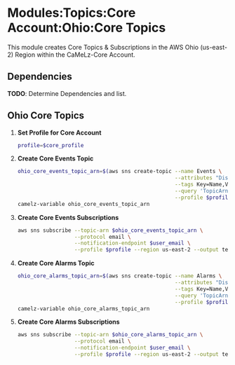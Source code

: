 # Modules:Topics:Core Account:Ohio:Core Topics

This module creates Core Topics & Subscriptions in the AWS Ohio (us-east-2) Region within the
CaMeLz-Core Account.

## Dependencies

**TODO**: Determine Dependencies and list.

## Ohio Core Topics

1. **Set Profile for Core Account**

    ```bash
    profile=$core_profile
    ```

1. **Create Core Events Topic**

    ```bash
    ohio_core_events_topic_arn=$(aws sns create-topic --name Events \
                                                      --attributes "DisplayName=CMLC Events" \
                                                      --tags Key=Name,Value=Core-Events-Topic Key=Company,Value=CaMeLz Key=Environment,Value=Core \
                                                      --query 'TopicArn' \
                                                      --profile $profile --region us-east-2 --output text)
    camelz-variable ohio_core_events_topic_arn
    ```

1. **Create Core Events Subscriptions**

    ```bash
    aws sns subscribe --topic-arn $ohio_core_events_topic_arn \
                      --protocol email \
                      --notification-endpoint $user_email \
                      --profile $profile --region us-east-2 --output text
    ```

1. **Create Core Alarms Topic**

    ```bash
    ohio_core_alarms_topic_arn=$(aws sns create-topic --name Alarms \
                                                      --attributes "DisplayName=CMLC Alarms" \
                                                      --tags Key=Name,Value=Core-Alarms-Topic Key=Company,Value=CaMeLz Key=Environment,Value=Core \
                                                      --query 'TopicArn' \
                                                      --profile $profile --region us-east-2 --output text)
    camelz-variable ohio_core_alarms_topic_arn
    ```

1. **Create Core Alarms Subscriptions**

    ```bash
    aws sns subscribe --topic-arn $ohio_core_alarms_topic_arn \
                      --protocol email \
                      --notification-endpoint $user_email \
                      --profile $profile --region us-east-2 --output text
    ```
